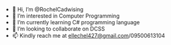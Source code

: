 - 👋 Hi, I’m @RochelCadwising
- 👀 I’m interested in Computer Programming
- 🌱 I’m currently learning C# programming language
- 💞️ I’m looking to collaborate on DCSS
- 📫 Kindly reach me at ellechel427@gmail.com/09500613104

<!---
chelro/chelro is a ✨ special ✨ repository because its `README.md` (this file) appears on your GitHub profile.
You can click the Preview link to take a look at your changes.
--->
